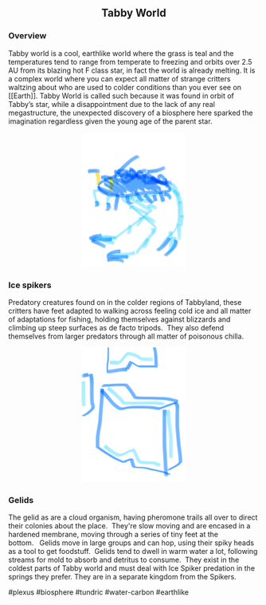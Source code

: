 <h2 align="center">Tabby World
</h2>

### Overview

Tabby world is a cool, earthlike world where the grass is teal and the temperatures tend to range from temperate to freezing and orbits over 2.5 AU from its blazing hot F class star, in fact the world is already melting.  It is a complex world where you can expect all matter of strange critters waltzing about who are used to colder conditions than you ever see on [[Earth]].  Tabby World is called such because it was found in orbit of Tabby’s star, while a disappointment due to the lack of any real megastructure, the unexpected discovery of a biosphere here sparked the imagination regardless given the young age of the parent star.

<p align="center">
<img src="https://github.com/Insculpo/Sandbox_Galaxy/blob/Galactic/Stellar_Abyss_Setting_Bible/Photo_Directory/Ice_Spiker.png" width="210" height="270">
</p>

### Ice spikers

Predatory creatures found on in the colder regions of Tabbyland, these critters have feet adapted to walking across feeling cold ice and all matter of adaptations for fishing, holding themselves against blizzards and climbing up steep surfaces as de facto tripods.  They also defend themselves from larger predators through all matter of poisonous chilla.

<p align="center">
<img src="https://github.com/Insculpo/Sandbox_Galaxy/blob/Galactic/Stellar_Abyss_Setting_Bible/Photo_Directory/Gelid.png" width="210" height="270">
</p>

### Gelids

The gelid as are a cloud organism, having pheromone trails all over to direct their colonies about the place.  They're slow moving and are encased in a hardened membrane, moving through a series of tiny feet at the bottom.   Gelids move in large groups and can hop, using their spiky heads as a tool to get foodstuff.  Gelids tend to dwell in warm water a lot, following streams for mold to absorb and detritus to consume.  They exist in the coldest parts of Tabby world and must deal with Ice Spiker predation in the springs they prefer.  They are in a separate kingdom from the Spikers.

#plexus 
#biosphere 
#tundric 
#water-carbon 
#earthlike 